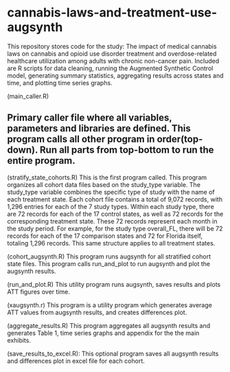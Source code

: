 # cannabis-laws-and-treatment-use-augsynth
This repository stores code for the study: The impact of medical cannabis laws on cannabis and opioid use disorder treatment and overdose-related healthcare utilization among adults with chronic non-cancer pain. 
Included are R scripts for data cleaning, running the Augmented Synthetic Control model, generating summary statistics, aggregating results across states and time, and plotting time series graphs.

(main_caller.R)

Primary caller file where all variables, parameters and libraries are defined. 
This program calls all other program in order(top-down).
Run all parts from top-bottom to run the entire program.
-------------------------------------------------------------------------------------------------


(stratify_state_cohorts.R)
This is the first program called. This program organizes all cohort data files based on the study_type variable. The study_type variable combines the specific type of study with the name of each treatment state. Each cohort file contains a total of 9,072 records, with 1,296 entries for each of the 7 study types. Within each study type, there are 72 records for each of the 17 control states, as well as 72 records for the corresponding treatment state. These 72 records represent each month in the study period. For example, for the study type overall_FL, there will be 72 records for each of the 17 comparison states and 72 for Florida itself, totaling 1,296 records. This same structure applies to all treatment states.


(cohort_augsynth.R)
This program runs augsynth for all stratified cohort state files. This program calls run_and_plot to run augsynth and plot the augsynth results.  


(run_and_plot.R)
This utility program runs augsynth, saves results and plots ATT figures over time.


(xaugsynth.r)
This program is a utility program which generates average ATT values from augsynth results, and creates differences plot.


(aggregate_results.R)
This program aggregates all augsynth results and generates Table 1, time series graphs and appendix for the the main exhibits.


(save_results_to_excel.R):
This optional program saves all augsynth results and differences plot in excel file for each cohort.
